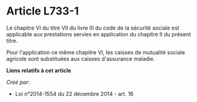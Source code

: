 # Article L733-1

Le chapitre VI du titre VII du livre III du code de la sécurité sociale est applicable aux prestations servies en application
du chapitre II du présent titre. 

Pour l'application ce même chapitre VI, les caisses de mutualité sociale agricole sont substituées aux caisses d'assurance
maladie.

**Liens relatifs à cet article**

_Créé par_:

  - Loi n°2014-1554 du 22 décembre 2014 - art. 16
